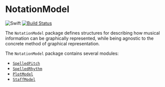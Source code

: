 # NotationModel

![Swift](https://img.shields.io/badge/Swift-4.2-brightgreen.svg)
[![Build Status](https://travis-ci.org/dn-m/NotationModel.svg?branch=master)](https://travis-ci.org/dn-m/NotationModel)

The `NotationModel` package defines structures for describing how musical information can be graphically represented, while being agnostic to the concrete method of graphical representation.

The `NotationModel` package contains several modules:

- [`SpelledPitch`](https://github.com/dn-m/NotationModel/tree/master/Sources/SpelledPitch)
- [`SpelledRhythm`](https://github.com/dn-m/NotationModel/tree/master/Sources/SpelledRhythm)
- [`PlotModel`](https://github.com/dn-m/NotationModel/tree/master/Sources/PlotModel)
- [`StaffModel`](https://github.com/dn-m/NotationModel/tree/master/Sources/StaffModel)
